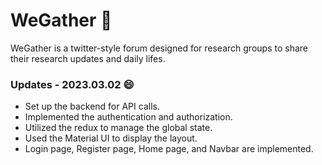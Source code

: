 # WeGather :star2:

WeGather is a twitter-style forum designed for research groups to share their research updates and daily lifes.

### Updates - 2023.03.02 :smile:

- Set up the backend for API calls.
- Implemented the authentication and authorization.
- Utilized the redux to manage the global state.
- Used the Material UI to display the layout.
- Login page, Register page, Home page, and Navbar are implemented.
